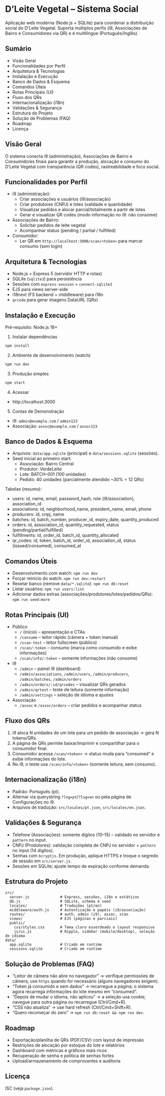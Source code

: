 # D’Leite Vegetal – Sistema Social

Aplicação web moderna (Node.js + SQLite) para coordenar a distribuição social do D’Leite Vegetal. Suporta múltiplos perfis (i9, Associações de Bairro e Consumidores via QR) e é multilíngue (Português/Inglês).

## Sumário
- Visão Geral
- Funcionalidades por Perfil
- Arquitetura & Tecnologias
- Instalação e Execução
- Banco de Dados & Esquema
- Comandos Úteis
- Rotas Principais (UI)
- Fluxo dos QRs
- Internacionalização (i18n)
- Validações & Segurança
- Estrutura do Projeto
- Solução de Problemas (FAQ)
- Roadmap
- Licença

## Visão Geral
O sistema conecta i9 (administração), Associações de Bairro e Consumidores finais para garantir a produção, alocação e consumo do D’Leite Vegetal com transparência (QR codes), rastreabilidade e foco social.

## Funcionalidades por Perfil
- i9 (administração):
  - Criar associações e usuários (i9/associação)
  - Criar produtores (CNPJ) e lotes (validade e quantidade)
  - Visualizar pedidos e alocar parcial/totalmente a partir de lotes
  - Gerar e visualizar QR codes (modo informação no i9: não consome)
- Associações de Bairro:
  - Solicitar pedidos de leite vegetal
  - Acompanhar status (pending / partial / fulfilled)
- Consumidor:
  - Ler QR em `http://localhost:3000/scan/<token>` para marcar consumo (sem login)

## Arquitetura & Tecnologias
- Node.js + Express 5 (servidor HTTP e rotas)
- SQLite (`sqlite3`) para persistência
- Sessões com `express-session` + `connect-sqlite3`
- EJS para views server-side
- i18next (FS backend + middleware) para i18n
- `qrcode` para gerar imagens DataURL (QRs)

## Instalação e Execução
Pré‑requisito: Node.js 18+

1) Instalar dependências
```bash
npm install
```

2) Ambiente de desenvolvimento (watch)
```bash
npm run dev
```

3) Produção simples
```bash
npm start
```

4) Acessar
- http://localhost:3000

5) Contas de Demonstração
- i9: `admin@example.com` / `admin123`
- Associação: `assoc@example.com` / `assoc123`

## Banco de Dados & Esquema
- Arquivos: `data/app.sqlite` (principal) e `data/sessions.sqlite` (sessões).
- Seed inicial ao primeiro start:
  - Associação: Bairro Central
  - Produtor: VerdeLeite
  - Lote: BATCH-001 (100 unidades)
  - Pedido: 40 unidades (parcialmente atendido ~30% = 12 QRs)

Tabelas (resumo):
- users: id, name, email, password_hash, role (i9/association), association_id
- associations: id, neighborhood_name, president_name, email, phone
- producers: id, cnpj, name
- batches: id, batch_number, producer_id, expiry_date, quantity_produced
- orders: id, association_id, quantity_requested, status (pending/partial/fulfilled)
- fulfillments: id, order_id, batch_id, quantity_allocated
- qr_codes: id, token, batch_id, order_id, association_id, status (issued/consumed), consumed_at

## Comandos Úteis
- Desenvolvimento com watch: `npm run dev`
- Forçar reinício do watch: `npm run dev:restart`
- Resetar banco (remove `data/*.sqlite`): `npm run db:reset`
- Listar usuários: `npm run users:list`
- Adicionar dados extras (associações/produtores/lotes/pedidos/QRs): `npm run seed:more`

## Rotas Principais (UI)
- Público
  - `/` (início) – apresentação e CTAs
  - `/consume` – leitor rápido (câmera + token manual)
  - `/scan-test` – leitor fullscreen (público)
  - `/scan/:token` – consumo (marca como consumido e exibe informações)
  - `/scan/info/:token` – somente informações (não consome)
- i9
  - `/admin` – painel i9 (dashboard)
  - `/admin/associations`, `/admin/users`, `/admin/producers`, `/admin/batches`, `/admin/orders`
  - `/admin/orders/:id/qrcodes` – visualizar QRs gerados
  - `/admin/qrtest` – teste de leitura (somente informação)
  - `/admin/settings` – seleção de idioma e ajustes
- Associação
  - `/assoc` e `/assoc/orders` – criar pedidos e acompanhar status

## Fluxo dos QRs
1) i9 aloca N unidades de um lote para um pedido de associação → gera N tokens/QRs.
2) A página de QRs permite baixar/imprimir e compartilhar para o consumidor final.
3) Consumidor acessa `/scan/<token>` → status muda para “consumed” e exibe informações do lote.
4) No i9, o teste usa `/scan/info/<token>` (somente leitura, sem consumo).

## Internacionalização (i18n)
- Padrão: Português (pt).
- Alternar via querystring `?lng=pt`/`?lng=en` ou pela página de Configurações no i9.
- Arquivos de tradução: `src/locales/pt.json`, `src/locales/en.json`.

## Validações & Segurança
- Telefone (Associações): somente dígitos (10–15) – validado no servidor e `pattern` no input.
- CNPJ (Produtores): validação completa de CNPJ no servidor + `pattern` no input (14 dígitos).
- Senhas com `bcryptjs`. Em produção, aplique HTTPS e troque o segredo de sessão em `src/server.js`.
- Sessões em SQLite; ajuste tempo de expiração conforme demanda.

## Estrutura do Projeto
```
src/
  server.js              # Express, sessões, i18n e estáticos
  db.js                  # SQLite, schema e seed
  locales/               # Traduções (pt/en)
  middleware/auth.js     # Autenticação e papéis (i9/associação)
  routes/                # auth, admin (i9), assoc, scan
  views/                 # EJS (páginas e parciais)
  public/
    css/styles.css       # Tema claro esverdeado e layout responsivo
    js/ui.js             # Ripple, sidebar (mobile/desktop), seleção de idioma
data/
  app.sqlite             # Criado em runtime
  sessions.sqlite        # Criado em runtime
```

## Solução de Problemas (FAQ)
- “Leitor de câmera não abre no navegador” → verifique permissões de câmera, use `https` quando for necessário (alguns navegadores exigem).
- “Token já consumido e sem dados” → recarregue a página; o sistema agora recarrega informações do lote mesmo em “consumed”.
- “Depois de mudar o idioma, não aplicou” → a seleção usa cookie; navegue para outra página ou recarregue (Ctrl/Cmd+R).
- “CSS não atualiza” → use hard refresh (Ctrl/Cmd+Shift+R).
- “Quero recomeçar do zero” → `npm run db:reset && npm run dev`.

## Roadmap
- Exportação/planilha de QRs (PDF/CSV) com layout de impressão
- Restrições de alocação por estoque do lote e relatórios
- Dashboard com métricas e gráficos mais ricos
- Recuperação de senha e política de senhas fortes
- Upload/armazenamento de comprovantes e auditoria

## Licença
ISC (veja `package.json`).
